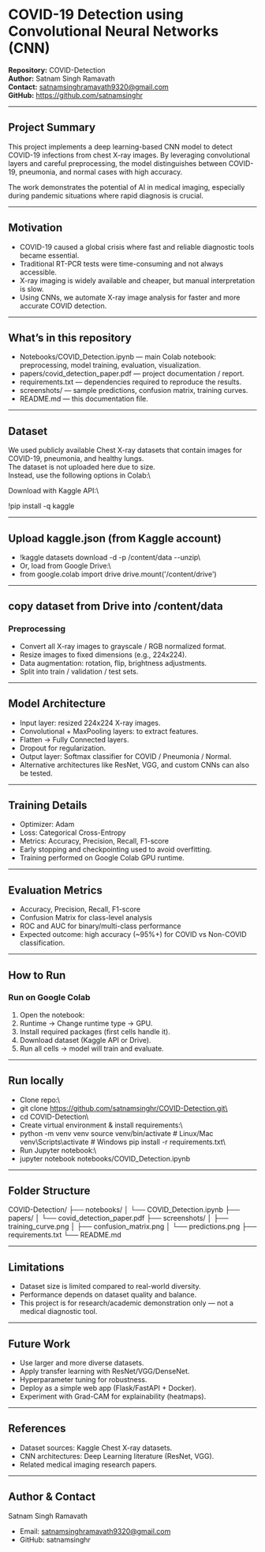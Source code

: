 # COVID-19 Detection using Convolutional Neural Networks (CNN)

**Repository:** COVID-Detection \
**Author:** Satnam Singh Ramavath \
**Contact:** satnamsinghramavath9320@gmail.com\
**GitHub:** https://github.com/satnamsinghr

---

## Project Summary

This project implements a deep learning-based CNN model to detect COVID-19 infections from chest X-ray images. By leveraging convolutional layers and careful preprocessing, the model distinguishes between COVID-19, pneumonia, and normal cases with high accuracy.

The work demonstrates the potential of AI in medical imaging, especially during pandemic situations where rapid diagnosis is crucial.

---

## Motivation

- COVID-19 caused a global crisis where fast and reliable diagnostic tools became essential.
- Traditional RT-PCR tests were time-consuming and not always accessible.
- X-ray imaging is widely available and cheaper, but manual interpretation is slow.
- Using CNNs, we automate X-ray image analysis for faster and more accurate COVID detection.

---

## What’s in this repository

- Notebooks/COVID_Detection.ipynb — main Colab notebook: preprocessing, model training, evaluation, visualization.
- papers/covid_detection_paper.pdf — project documentation / report.
- requirements.txt — dependencies required to reproduce the results.
- screenshots/ — sample predictions, confusion matrix, training curves.
- README.md — this documentation file.

---

## Dataset

We used publicly available Chest X-ray datasets that contain images for COVID-19, pneumonia, and healthy lungs. \
The dataset is not uploaded here due to size. \
Instead, use the following options in Colab:\

Download with Kaggle API:\

!pip install -q kaggle

---

## Upload kaggle.json (from Kaggle account)

- !kaggle datasets download -d -p /content/data --unzip\
- Or, load from Google Drive:\
- from google.colab import drive drive.mount('/content/drive')

---

## copy dataset from Drive into /content/data 

### Preprocessing

- Convert all X-ray images to grayscale / RGB normalized format.
- Resize images to fixed dimensions (e.g., 224x224).
- Data augmentation: rotation, flip, brightness adjustments.
- Split into train / validation / test sets.

---

## Model Architecture

- Input layer: resized 224x224 X-ray images.
- Convolutional + MaxPooling layers: to extract features.
- Flatten → Fully Connected layers.
- Dropout for regularization.
- Output layer: Softmax classifier for COVID / Pneumonia / Normal.
- Alternative architectures like ResNet, VGG, and custom CNNs can also be tested.

---
## Training Details

- Optimizer: Adam
- Loss: Categorical Cross-Entropy
- Metrics: Accuracy, Precision, Recall, F1-score
- Early stopping and checkpointing used to avoid overfitting.
- Training performed on Google Colab GPU runtime.

---
## Evaluation Metrics

- Accuracy, Precision, Recall, F1-score
- Confusion Matrix for class-level analysis
- ROC and AUC for binary/multi-class performance
- Expected outcome: high accuracy (~95%+) for COVID vs Non-COVID classification.

---
## How to Run 
### Run on Google Colab

1. Open the notebook:
2. Runtime → Change runtime type → GPU.
3. Install required packages (first cells handle it).
4. Download dataset (Kaggle API or Drive).
5. Run all cells → model will train and evaluate.

---
## Run locally

- Clone repo:\
- git clone https://github.com/satnamsinghr/COVID-Detection.git\
- cd COVID-Detection\
- Create virtual environment & install requirements:\
- python -m venv venv source venv/bin/activate # Linux/Mac venv\Scripts\activate # Windows pip install -r requirements.txt\
- Run Jupyter notebook:\
- jupyter notebook notebooks/COVID_Detection.ipynb

---

## Folder Structure

COVID-Detection/ ├── notebooks/ │ └── COVID_Detection.ipynb ├── papers/ │ └── covid_detection_paper.pdf ├── screenshots/ │ ├── training_curve.png │ ├── confusion_matrix.png │ └── predictions.png ├── requirements.txt └── README.md

---

## Limitations

- Dataset size is limited compared to real-world diversity.
- Performance depends on dataset quality and balance.
- This project is for research/academic demonstration only — not a medical diagnostic tool.

---

## Future Work

- Use larger and more diverse datasets.
- Apply transfer learning with ResNet/VGG/DenseNet.
- Hyperparameter tuning for robustness.
- Deploy as a simple web app (Flask/FastAPI + Docker).
- Experiment with Grad-CAM for explainability (heatmaps).

---
## References

- Dataset sources: Kaggle Chest X-ray datasets.
- CNN architectures: Deep Learning literature (ResNet, VGG).
- Related medical imaging research papers.

---
## Author & Contact
Satnam Singh Ramavath
- Email: satnamsinghramavath9320@gmail.com
- GitHub: satnamsinghr
